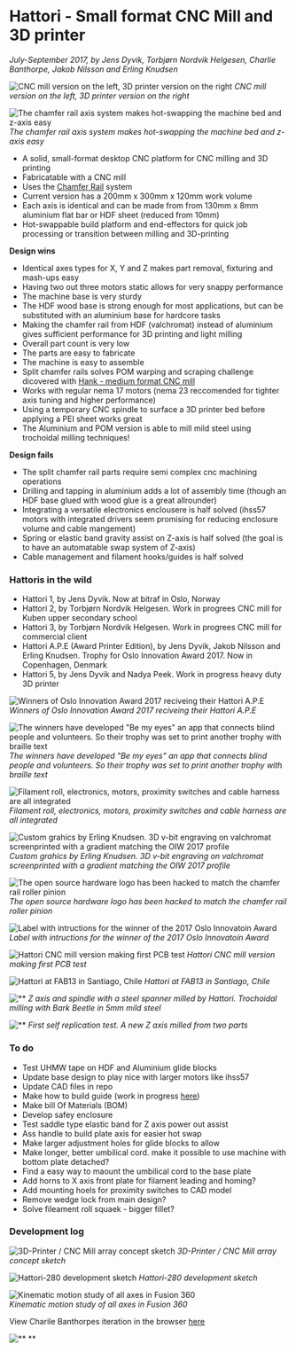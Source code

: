 # Hattori - Small format CNC Mill and 3D printer
*July-September 2017, by Jens Dyvik, Torbjørn Nordvik Helgesen, Charlie Banthorpe, Jakob Nilsson and Erling Knudsen*

![*CNC mill version on the left, 3D printer version on the right*](./img/Hattori_CNCmill_and_3Dprinter.jpg)
*CNC mill version on the left, 3D printer version on the right*

![*The chamfer rail axis system makes hot-swapping the machine bed and z-axis easy*](./img/Hattori_AwardPrinterEdition_hotswap_bed.jpg)
*The chamfer rail axis system makes hot-swapping the machine bed and z-axis easy*


* A solid, small-format desktop CNC platform for CNC milling and 3D printing
* Fabricatable with a CNC mill
* Uses the [Chamfer Rail](../chamferrail) system
* Current version has a 200mm x 300mm x 120mm work volume
* Each axis is identical and can be made from from 130mm x 8mm aluminium flat bar or HDF sheet (reduced from 10mm) 
* Hot-swappable build platform and end-effectors for quick job processing or transition between milling and 3D-printing


**Design wins**
* Identical axes types for X, Y and Z makes part removal, fixturing and mash-ups easy
* Having two out three motors static allows for very snappy performance
* The machine base is very sturdy
* The HDF wood base is strong enough for most applications, but can be substituted with an aluminium base for hardcore tasks
* Making the chamfer rail from HDF (valchromat) instead of aluminium gives sufficient performance for 3D printing and light milling
* Overall part count is very low
* The parts are easy to fabricate
* The machine is easy to assemble
* Split chamfer rails solves POM warping and scraping challenge dicovered with [Hank - medium format CNC mill](../hank-medium-format-cnc)
* Works with regular nema 17 motors (nema 23 reccomended for tighter axis tuning and higher performance)
* Using a temporary CNC spindle to surface a 3D printer bed before applying a PEI sheet works great
* The Aluminium and POM version is able to mill mild steel using trochoidal milling techniques!	


**Design fails**
* The split chamfer rail parts require semi complex cnc machining operations
* Drilling and tapping in aluminium adds a lot of assembly time (though an HDF base glued with wood glue is a great allrounder)
* Integrating a versatile electronics enclousere is half solved (ihss57 motors with integrated drivers seem promising for reducing enclosure volume and cable mangement)
* Spring or elastic band gravity assist on Z-axis is half solved (the goal is to have an automatable swap system of Z-axis)
* Cable management and filament hooks/guides is half solved


### Hattoris in the wild
* Hattori 1, by Jens Dyvik. Now at bitraf in Oslo, Norway
* Hattori 2, by Torbjørn Nordvik Helgesen. Work in progrees CNC mill for Kuben upper secondary school
* Hattori 3, by Torbjørn Nordvik Helgesen. Work in progrees CNC mill for commercial client
* Hattori A.P.E (Award Printer Edition), by Jens Dyvik, Jakob Nilsson and Erling Knudsen. Trophy for Oslo Innovation Award 2017. Now in Copenhagen, Denmark
* Hattori 5, by Jens Dyvik and Nadya Peek. Work in progress heavy duty 3D printer


![*Winners of Oslo Innovation Award 2017 reciveing their Hattori A.P.E*](./img/Hattori_AwardPrinterEdition_price_winners.jpg)
*Winners of Oslo Innovation Award 2017 reciveing their Hattori A.P.E*


![*The winners have developed "Be my eyes" an app that connects blind people and volunteers. So their trophy was set to print another trophy with braille text*](./img/Hattori_AwardPrinterEdition_printing_trophy.jpg)
*The winners have developed "Be my eyes" an app that connects blind people and volunteers. So their trophy was set to print another trophy with braille text*


![*Filament roll, electronics, motors, proximity switches and cable harness are all integrated*](./img/Hattori_AwardPrinterEdition_SideviewRear.jpg)
*Filament roll, electronics, motors, proximity switches and cable harness are all integrated*


![*Custom grahics by Erling Knudsen. 3D v-bit engraving on valchromat screenprinted with a gradient matching the OIW 2017 profile*](./img/Hattori_AwardPrinterEdition_Sideview.jpg)
*Custom grahics by Erling Knudsen. 3D v-bit engraving on valchromat screenprinted with a gradient matching the OIW 2017 profile*


![*The open source hardware logo has been hacked to match the chamfer rail roller pinion*](./img/Hattori_AwardPrinterEdition_detail.jpg)
*The open source hardware logo has been hacked to match the chamfer rail roller pinion*


![*Label with intructions for the winner of the 2017 Oslo Innovatoin Award*](./img/Hattori_AwardPrinterEdition_label_with_instructions.jpg)
*Label with intructions for the winner of the 2017 Oslo Innovatoin Award*


![*Hattori CNC mill version making first PCB test*](./img/Hattori_CNCmill_version.jpg)
*Hattori CNC mill version making first PCB test*


![*Hattori at FAB13 in Santiago, Chile*](./img/Hattori_CNCmill_version_at_FAB13_Jens_Dyvik_and_Neil_Gershenfeld.jpg)
*Hattori at FAB13 in Santiago, Chile*


![**](./img/Hattori_CNCmill_version_Zaxis_with_self_milled_spanner.jpg)
*Z axis and spindle with a steel spanner milled by Hattori. Trochoidal milling with Bark Beetle in 5mm mild steel*


![**](./img/Hattori-self-made-axis-for-fdm-printing.jpg)
*First self replication test. A new Z axis milled from two parts*



### To do
* Test UHMW tape on HDF and Aluminium glide blocks
* Update base design to play nice with larger motors like ihss57
* Update CAD files in repo
* Make how to build guide (work in progress [here](http://www.thnordvik.com/hattori-mucj))
* Make bill Of Materials (BOM)
* Develop safey enclosure
* Test saddle type elastic band for Z axis power out assist
* Ass handle to build plate axis for easier hot swap
* Make larger adjustment holes for glide blocks to allow
* Make longer, better umbilical cord. make it possible to use machine with bottom plate detached?
* Find a easy way to maount the umbilical cord to the base plate
* Add horns to X axis front plate for filament leading and homing?
* Add mounting hoels for proximity switches to CAD model
* Remove wedge lock from main design?
* Solve fileament roll squaek - bigger fillet?


### Development log
![3D-Printer / CNC Mill array concept sketch](sketch/img/3D-print-and-cnc-mill-array-sketch.jpg)
*3D-Printer / CNC Mill array concept sketch*

![Hattori-280 development sketch](img/hattori-280_isometric.jpg)
*Hattori-280 development sketch*

![Kinematic motion study of all axes in Fusion 360](img/hattori-280_motion-study.gif)<br/>
*Kinematic motion study of all axes in Fusion 360*

View Charile Banthorpes iteration in the browser [here](http://a360.co/2q95BZO)


![**](./img/.jpg)
**